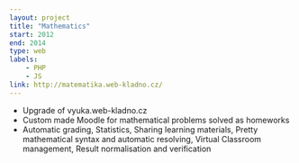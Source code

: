 ```yaml
---
layout: project
title: "Mathematics"
start: 2012
end: 2014
type: web
labels:
    - PHP
    - JS 
link: http://matematika.web-kladno.cz/
---
```

* Upgrade of vyuka.web-kladno.cz 
* Custom made Moodle for mathematical problems solved as homeworks
* Automatic grading, Statistics, Sharing learning materials, Pretty mathematical syntax and automatic resolving, Virtual Classroom management, Result normalisation and verification